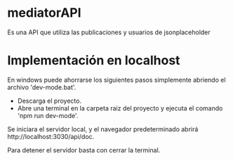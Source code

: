 # mediatorAPI
Es una API que utiliza las publicaciones y usuarios de jsonplaceholder

# Implementación en localhost

En windows puede ahorrarse los siguientes pasos simplemente abriendo el archivo 'dev-mode.bat'.

- Descarga el proyecto.
- Abre una terminal en la carpeta raiz del proyecto 
  y ejecuta el comando 'npm run dev-mode'.

Se iniciara el servidor local, y el navegador predeterminado
abrirá http://localhost:3030/api/doc.

Para detener el servidor basta con cerrar la terminal.
